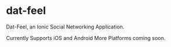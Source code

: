 # dat-feel
Dat-Feel, an Ionic Social Networking Application.

Currently Supports iOS and Android
More Platforms coming soon.
